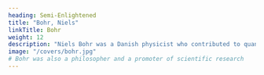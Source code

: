 ```yaml
---
heading: Semi-Enlightened
title: "Bohr, Niels"
linkTitle: Bohr
weight: 12
description: "Niels Bohr was a Danish physicist who contributed to quantum theory. He received the Nobel Prize in Physics in 1922"
image: "/covers/bohr.jpg"
# Bohr was also a philosopher and a promoter of scientific research
---
```

